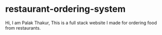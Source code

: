 # restaurant-ordering-system

Hi, I am Palak Thakur, 
This is a full stack website I made for ordering food from restaurants.

